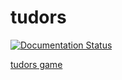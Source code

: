 # tudors
[![Documentation Status](https://readthedocs.org/projects/tudors/badge/?version=latest)](https://tudors.readthedocs.io/en/latest/?badge=latest)
      
[tudors game](http:www2.geog.ucl.ac.uk/~plewis/tudors/beau.html)

